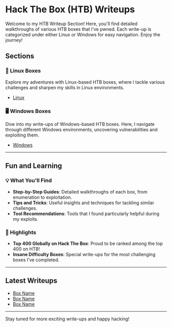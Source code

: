 # Hack The Box (HTB) Writeups 
Welcome to my HTB Writeup Section! Here, you'll find detailed walkthroughs of various HTB boxes that I’ve pwned. Each write-up is categorized under either Linux or Windows for easy navigation. Enjoy the journey!
## Sections

### 🔧 Linux Boxes
Explore my adventures with Linux-based HTB boxes, where I tackle various challenges and sharpen my skills in Linux environments.
- [Linux](HTB_Linux.md)

### 🖥️ Windows Boxes
Dive into my write-ups of Windows-based HTB boxes. Here, I navigate through different Windows environments, uncovering vulnerabilities and exploiting them.
- [Windows](HTB_Windows.md)

---

## Fun and Learning

### 💡 What You'll Find
- **Step-by-Step Guides**: Detailed walkthroughs of each box, from enumeration to exploitation.
- **Tips and Tricks**: Useful insights and techniques for tackling similar challenges.
- **Tool Recommendations**: Tools that I found particularly helpful during my exploits.

### 🎉 Highlights
- **Top 400 Globally on Hack The Box**: Proud to be ranked among the top 400 on HTB!
- **Insane Difficulty Boxes**: Special write-ups for the most challenging boxes I’ve completed.

---

## Latest Writeups

- [Box Name](link-to-writeup)
- [Box Name](link-to-writeup)
- [Box Name](link-to-writeup)

---

Stay tuned for more exciting write-ups and happy hacking!



